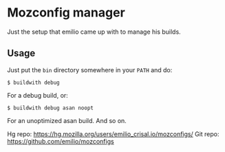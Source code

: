 # Mozconfig manager

Just the setup that emilio came up with to manage his builds.

## Usage

Just put the `bin` directory somewhere in your `PATH` and do:

```
$ buildwith debug
```

For a debug build, or:

```
$ buildwith debug asan noopt
```

For an unoptimized asan build. And so on.

Hg repo: https://hg.mozilla.org/users/emilio_crisal.io/mozconfigs/
Git repo: https://github.com/emilio/mozconfigs
